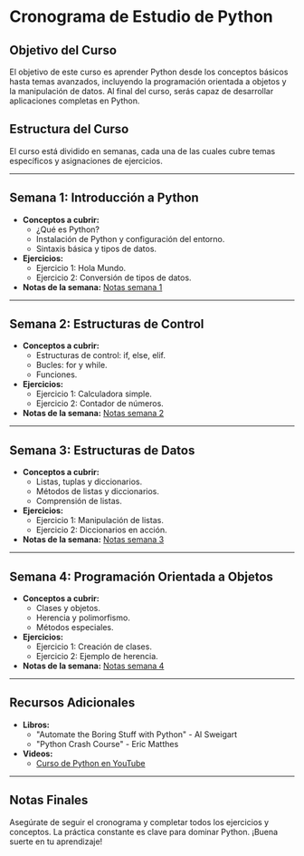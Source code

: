 # Cronograma de Estudio de Python

## Objetivo del Curso
El objetivo de este curso es aprender Python desde los conceptos básicos hasta temas avanzados, incluyendo la programación orientada a objetos y la manipulación de datos. Al final del curso, serás capaz de desarrollar aplicaciones completas en Python.

## Estructura del Curso
El curso está dividido en semanas, cada una de las cuales cubre temas específicos y asignaciones de ejercicios.

---

## Semana 1: Introducción a Python
- **Conceptos a cubrir:**
  - ¿Qué es Python?
  - Instalación de Python y configuración del entorno.
  - Sintaxis básica y tipos de datos.
- **Ejercicios:**
  - Ejercicio 1: Hola Mundo.
  - Ejercicio 2: Conversión de tipos de datos.
- **Notas de la semana:** [Notas semana 1](../Notas/semana_1.md)

---

## Semana 2: Estructuras de Control
- **Conceptos a cubrir:**
  - Estructuras de control: if, else, elif.
  - Bucles: for y while.
  - Funciones.
- **Ejercicios:**
  - Ejercicio 1: Calculadora simple.
  - Ejercicio 2: Contador de números.
- **Notas de la semana:** [Notas semana 2](../Notas/semana_2.md)

---

## Semana 3: Estructuras de Datos
- **Conceptos a cubrir:**
  - Listas, tuplas y diccionarios.
  - Métodos de listas y diccionarios.
  - Comprensión de listas.
- **Ejercicios:**
  - Ejercicio 1: Manipulación de listas.
  - Ejercicio 2: Diccionarios en acción.
- **Notas de la semana:** [Notas semana 3](../Notas/semana_3.md)

---

## Semana 4: Programación Orientada a Objetos
- **Conceptos a cubrir:**
  - Clases y objetos.
  - Herencia y polimorfismo.
  - Métodos especiales.
- **Ejercicios:**
  - Ejercicio 1: Creación de clases.
  - Ejercicio 2: Ejemplo de herencia.
- **Notas de la semana:** [Notas semana 4](../Notas/semana_4.md)

---

## Recursos Adicionales
- **Libros:**
  - "Automate the Boring Stuff with Python" - Al Sweigart
  - "Python Crash Course" - Eric Matthes
- **Videos:**
  - [Curso de Python en YouTube](https://www.youtube.com/watch?v=rfscVS0vtbw)

---

## Notas Finales
Asegúrate de seguir el cronograma y completar todos los ejercicios y conceptos. La práctica constante es clave para dominar Python. ¡Buena suerte en tu aprendizaje!
